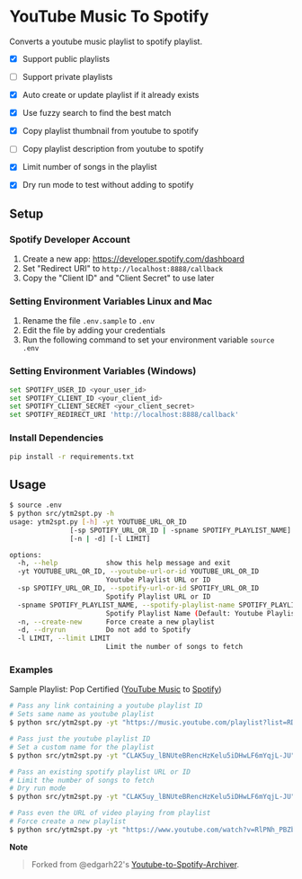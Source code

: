 # YouTube Music To Spotify

Converts a youtube music playlist to spotify playlist.

- [x] Support public playlists
- [ ] Support private playlists
- [x] Auto create or update playlist if it already exists
- [x] Use fuzzy search to find the best match
- [x] Copy playlist thumbnail from youtube to spotify
- [ ] Copy playlist description from youtube to spotify
- [x] Limit number of songs in the playlist
- [x] Dry run mode to test without adding to spotify


## Setup

### Spotify Developer Account

1. Create a new app: https://developer.spotify.com/dashboard
2. Set "Redirect URI" to `http://localhost:8888/callback`
3. Copy the "Client ID" and "Client Secret" to use later

### Setting Environment Variables Linux and Mac

1. Rename the file `.env.sample` to `.env`
2. Edit the file by adding your credentials
3. Run the following command to set your environment variable `source .env`


### Setting Environment Variables (Windows)

```sh
set SPOTIFY_USER_ID <your_user_id>
set SPOTIFY_CLIENT_ID <your_client_id>
set SPOTIFY_CLIENT_SECRET <your_client_secret>
set SPOTIFY_REDIRECT_URI 'http://localhost:8888/callback'
```

### Install Dependencies
```sh
pip install -r requirements.txt
```

## Usage

```sh
$ source .env
$ python src/ytm2spt.py -h
usage: ytm2spt.py [-h] -yt YOUTUBE_URL_OR_ID
               [-sp SPOTIFY_URL_OR_ID | -spname SPOTIFY_PLAYLIST_NAME]
               [-n | -d] [-l LIMIT]

options:
  -h, --help            show this help message and exit
  -yt YOUTUBE_URL_OR_ID, --youtube-url-or-id YOUTUBE_URL_OR_ID
                        Youtube Playlist URL or ID
  -sp SPOTIFY_URL_OR_ID, --spotify-url-or-id SPOTIFY_URL_OR_ID
                        Spotify Playlist URL or ID
  -spname SPOTIFY_PLAYLIST_NAME, --spotify-playlist-name SPOTIFY_PLAYLIST_NAME
                        Spotify Playlist Name (Default: Youtube Playlist Name)
  -n, --create-new      Force create a new playlist
  -d, --dryrun          Do not add to Spotify
  -l LIMIT, --limit LIMIT
                        Limit the number of songs to fetch
```

### Examples

Sample Playlist: Pop Certified ([YouTube Music](https://music.youtube.com/playlist?list=RDCLAK5uy_lBNUteBRencHzKelu5iDHwLF6mYqjL-JU) to [Spotify](https://open.spotify.com/playlist/6DyIxXHMwuEMbsfPTIr9C8))

```sh
# Pass any link containing a youtube playlist ID
# Sets same name as youtube playlist
$ python src/ytm2spt.py -yt "https://music.youtube.com/playlist?list=RDCLAK5uy_lBNUteBRencHzKelu5iDHwLF6mYqjL-JU"

# Pass just the youtube playlist ID
# Set a custom name for the playlist
$ python src/ytm2spt.py -yt "CLAK5uy_lBNUteBRencHzKelu5iDHwLF6mYqjL-JU" -spname "Pop Certified"

# Pass an existing spotify playlist URL or ID
# Limit the number of songs to fetch
# Dry run mode
$ python src/ytm2spt.py -yt "CLAK5uy_lBNUteBRencHzKelu5iDHwLF6mYqjL-JU" -sp "https://open.spotify.com/playlist/6DyIxXHMwuEMbsfPTIr9C8" -l 10 -d

# Pass even the URL of video playing from playlist
# Force create a new playlist
$ python src/ytm2spt.py -yt "https://www.youtube.com/watch?v=RlPNh_PBZb4&list=RDCLAK5uy_lBNUteBRencHzKelu5iDHwLF6mYqjL-JU" -n
```

**Note**
> Forked from @edgarh22's [Youtube-to-Spotify-Archiver](https://github.com/edgarh92/Youtube-to-Spotify-Archiver).
